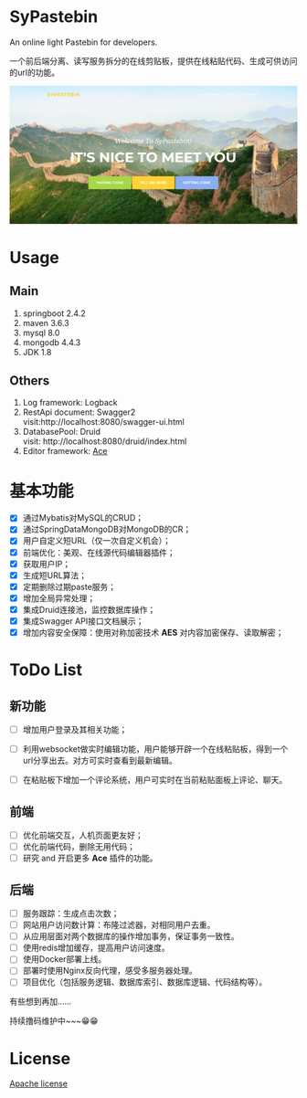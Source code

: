 # SyPastebin
An online light Pastebin for developers.

一个前后端分离、读写服务拆分的在线剪贴板，提供在线粘贴代码、生成可供访问的url的功能。

![The Great Wall of China](./READMESrc/sypastebin.png)

# Usage

## Main

1. springboot 2.4.2
2. maven 3.6.3
3. mysql 8.0
4. mongodb 4.4.3
5. JDK 1.8

## Others

1. Log framework: Logback
2. RestApi document: Swagger2  
visit:http://localhost:8080/swagger-ui.html
3. DatabasePool: Druid  
visit: http://localhost:8080/druid/index.html
4. Editor framework: [Ace](https://ace.c9.io/)

# 基本功能

- [x] 通过Mybatis对MySQL的CRUD；
- [x] 通过SpringDataMongoDB对MongoDB的CR；
- [x] 用户自定义短URL（仅一次自定义机会）；
- [x] 前端优化：美观、在线源代码编辑器插件；
- [x] 获取用户IP；
- [x] 生成短URL算法；
- [x] 定期删除过期paste服务；
- [x] 增加全局异常处理；
- [x] 集成Druid连接池，监控数据库操作；
- [x] 集成Swagger API接口文档展示；
- [x] 增加内容安全保障：使用对称加密技术 **AES** 对内容加密保存、读取解密；

# ToDo List

## 新功能
- [ ] 增加用户登录及其相关功能；
- [ ] 利用websocket做实时编辑功能，用户能够开辟一个在线粘贴板，得到一个url分享出去。对方可实时查看到最新编辑。
- [ ] 在粘贴板下增加一个评论系统，用户可实时在当前粘贴面板上评论、聊天。


## 前端
- [ ] 优化前端交互，人机页面更友好；
- [ ] 优化前端代码，删除无用代码；
- [ ] 研究 and 开启更多 **Ace** 插件的功能。

## 后端
- [ ] 服务跟踪：生成点击次数；
- [ ] 网站用户访问数计算：布隆过滤器，对相同用户去重。
- [ ] 从应用层面对两个数据库的操作增加事务，保证事务一致性。
- [ ] 使用redis增加缓存，提高用户访问速度。
- [ ] 使用Docker部署上线。
- [ ] 部署时使用Nginx反向代理，感受多服务器处理。
- [ ] 项目优化（包括服务逻辑、数据库索引、数据库逻辑、代码结构等）。

有些想到再加……

持续撸码维护中~~~😁😁

# License
[Apache license](https://www.apache.org/licenses/LICENSE-2.0)
